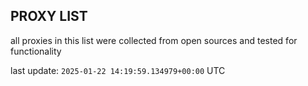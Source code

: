 ## PROXY LIST

all proxies in this list were collected from open sources and tested for functionality

last update: `2025-01-22 14:19:59.134979+00:00` UTC